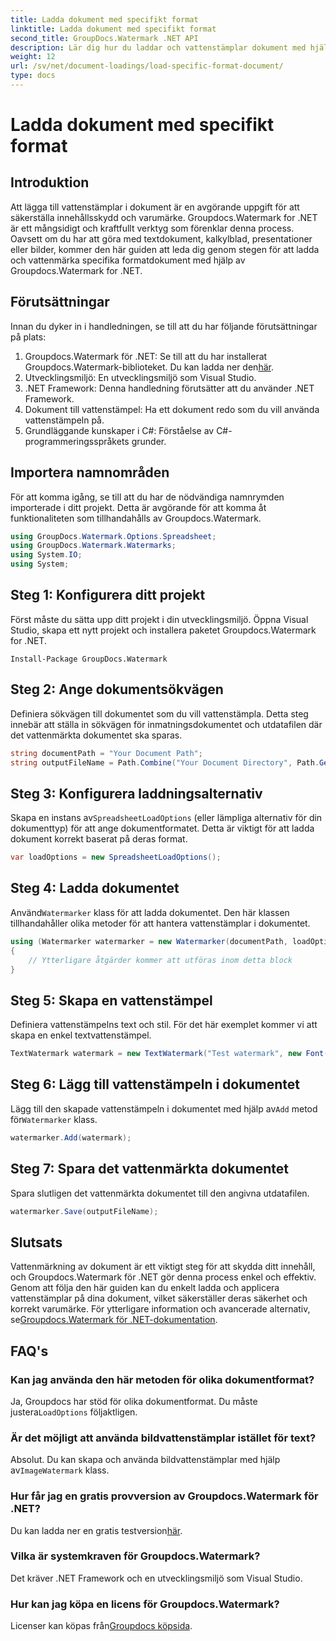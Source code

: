 ```yaml
---
title: Ladda dokument med specifikt format
linktitle: Ladda dokument med specifikt format
second_title: GroupDocs.Watermark .NET API
description: Lär dig hur du laddar och vattenstämplar dokument med hjälp av Groupdocs Watermark for .NET med denna steg-för-steg-guide. Skydda och märk ditt innehåll utan ansträngning.
weight: 12
url: /sv/net/document-loadings/load-specific-format-document/
type: docs
---
```

# Ladda dokument med specifikt format

## Introduktion
Att lägga till vattenstämplar i dokument är en avgörande uppgift för att säkerställa innehållsskydd och varumärke. Groupdocs.Watermark for .NET är ett mångsidigt och kraftfullt verktyg som förenklar denna process. Oavsett om du har att göra med textdokument, kalkylblad, presentationer eller bilder, kommer den här guiden att leda dig genom stegen för att ladda och vattenmärka specifika formatdokument med hjälp av Groupdocs.Watermark for .NET.
## Förutsättningar
Innan du dyker in i handledningen, se till att du har följande förutsättningar på plats:
1.  Groupdocs.Watermark för .NET: Se till att du har installerat Groupdocs.Watermark-biblioteket. Du kan ladda ner den[här](https://releases.groupdocs.com/Watermark/net/).
2. Utvecklingsmiljö: En utvecklingsmiljö som Visual Studio.
3. .NET Framework: Denna handledning förutsätter att du använder .NET Framework.
4. Dokument till vattenstämpel: Ha ett dokument redo som du vill använda vattenstämpeln på.
5. Grundläggande kunskaper i C#: Förståelse av C#-programmeringsspråkets grunder.

## Importera namnområden
För att komma igång, se till att du har de nödvändiga namnrymden importerade i ditt projekt. Detta är avgörande för att komma åt funktionaliteten som tillhandahålls av Groupdocs.Watermark.
```csharp
using GroupDocs.Watermark.Options.Spreadsheet;
using GroupDocs.Watermark.Watermarks;
using System.IO;
using System;
```

## Steg 1: Konfigurera ditt projekt
Först måste du sätta upp ditt projekt i din utvecklingsmiljö. Öppna Visual Studio, skapa ett nytt projekt och installera paketet Groupdocs.Watermark for .NET.
```shell
Install-Package GroupDocs.Watermark
```
## Steg 2: Ange dokumentsökvägen
Definiera sökvägen till dokumentet som du vill vattenstämpla. Detta steg innebär att ställa in sökvägen för inmatningsdokumentet och utdatafilen där det vattenmärkta dokumentet ska sparas.
```csharp
string documentPath = "Your Document Path";
string outputFileName = Path.Combine("Your Document Directory", Path.GetFileName(documentPath));
```
## Steg 3: Konfigurera laddningsalternativ
 Skapa en instans av`SpreadsheetLoadOptions` (eller lämpliga alternativ för din dokumenttyp) för att ange dokumentformatet. Detta är viktigt för att ladda dokument korrekt baserat på deras format.
```csharp
var loadOptions = new SpreadsheetLoadOptions();
```
## Steg 4: Ladda dokumentet
 Använd`Watermarker` klass för att ladda dokumentet. Den här klassen tillhandahåller olika metoder för att hantera vattenstämplar i dokumentet.
```csharp
using (Watermarker watermarker = new Watermarker(documentPath, loadOptions))
{
    // Ytterligare åtgärder kommer att utföras inom detta block
}
```
## Steg 5: Skapa en vattenstämpel
Definiera vattenstämpelns text och stil. För det här exemplet kommer vi att skapa en enkel textvattenstämpel.
```csharp
TextWatermark watermark = new TextWatermark("Test watermark", new Font("Arial", 12));
```
## Steg 6: Lägg till vattenstämpeln i dokumentet
Lägg till den skapade vattenstämpeln i dokumentet med hjälp av`Add` metod för`Watermarker` klass.
```csharp
watermarker.Add(watermark);
```
## Steg 7: Spara det vattenmärkta dokumentet
Spara slutligen det vattenmärkta dokumentet till den angivna utdatafilen.
```csharp
watermarker.Save(outputFileName);
```

## Slutsats
Vattenmärkning av dokument är ett viktigt steg för att skydda ditt innehåll, och Groupdocs.Watermark för .NET gör denna process enkel och effektiv. Genom att följa den här guiden kan du enkelt ladda och applicera vattenstämplar på dina dokument, vilket säkerställer deras säkerhet och korrekt varumärke. För ytterligare information och avancerade alternativ, se[Groupdocs.Watermark för .NET-dokumentation](https://tutorials.groupdocs.com/Watermark/net/).
## FAQ's
### Kan jag använda den här metoden för olika dokumentformat?
 Ja, Groupdocs har stöd för olika dokumentformat. Du måste justera`LoadOptions` följaktligen.
### Är det möjligt att använda bildvattenstämplar istället för text?
 Absolut. Du kan skapa och använda bildvattenstämplar med hjälp av`ImageWatermark` klass.
### Hur får jag en gratis provversion av Groupdocs.Watermark för .NET?
 Du kan ladda ner en gratis testversion[här](https://releases.groupdocs.com/).
### Vilka är systemkraven för Groupdocs.Watermark?
Det kräver .NET Framework och en utvecklingsmiljö som Visual Studio.
### Hur kan jag köpa en licens för Groupdocs.Watermark?
Licenser kan köpas från[Groupdocs köpsida](https://purchase.groupdocs.com/buy).